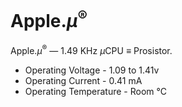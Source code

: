 # Apple.<i>μ</i><sup>®</sup>
Apple.<i>μ</i><sup>®</sup> — 1.49 KHz <i>μ</i>CPU <b>≡</b> Prosistor.

- Operating Voltage - 1.09 to 1.41v
- Operating Current - 0.41 mA
- Operating Temperature - Room °C
